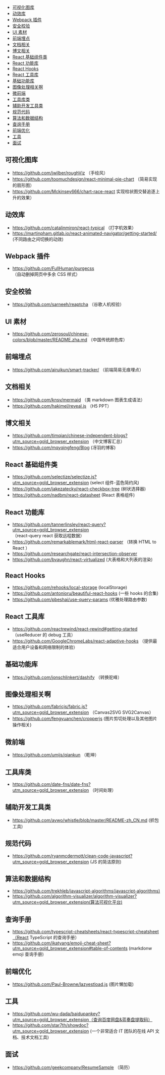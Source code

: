 - [可视化图库](#%e5%8f%af%e8%a7%86%e5%8c%96%e5%9b%be%e5%ba%93)
- [动效库](#%e5%8a%a8%e6%95%88%e5%ba%93)
- [Webpack 插件](#webpack-%e6%8f%92%e4%bb%b6)
- [安全校验](#%e5%ae%89%e5%85%a8%e6%a0%a1%e9%aa%8c)
- [UI 素材](#ui-%e7%b4%a0%e6%9d%90)
- [前端埋点](#%e5%89%8d%e7%ab%af%e5%9f%8b%e7%82%b9)
- [文档相关](#%e6%96%87%e6%a1%a3%e7%9b%b8%e5%85%b3)
- [博文相关](#%e5%8d%9a%e6%96%87%e7%9b%b8%e5%85%b3)
- [React 基础组件类](#react-%e5%9f%ba%e7%a1%80%e7%bb%84%e4%bb%b6%e7%b1%bb)
- [React 功能库](#react-%e5%8a%9f%e8%83%bd%e5%ba%93)
- [React Hooks](#react-hooks)
- [React 工具库](#react-%e5%b7%a5%e5%85%b7%e5%ba%93)
- [基础功能库](#%e5%9f%ba%e7%a1%80%e5%8a%9f%e8%83%bd%e5%ba%93)
- [图像处理相关啊](#%e5%9b%be%e5%83%8f%e5%a4%84%e7%90%86%e7%9b%b8%e5%85%b3%e5%95%8a)
- [微前端](#%e5%be%ae%e5%89%8d%e7%ab%af)
- [工具库类](#%e5%b7%a5%e5%85%b7%e5%ba%93%e7%b1%bb)
- [辅助开发工具类](#%e8%be%85%e5%8a%a9%e5%bc%80%e5%8f%91%e5%b7%a5%e5%85%b7%e7%b1%bb)
- [规范代码](#%e8%a7%84%e8%8c%83%e4%bb%a3%e7%a0%81)
- [算法和数据结构](#%e7%ae%97%e6%b3%95%e5%92%8c%e6%95%b0%e6%8d%ae%e7%bb%93%e6%9e%84)
- [查询手册](#%e6%9f%a5%e8%af%a2%e6%89%8b%e5%86%8c)
- [前端优化](#%e5%89%8d%e7%ab%af%e4%bc%98%e5%8c%96)
- [工具](#%e5%b7%a5%e5%85%b7)
- [面试](#%e9%9d%a2%e8%af%95)

## 可视化图库

- https://github.com/jwilber/roughViz （手绘风）
- https://github.com/toomuchdesign/react-minimal-pie-chart （简易实现的扇形图）
- https://github.com/Mckinsey666/chart-race-react 实现柱状图交替追逐上升的效果）

## 动效库

- https://github.com/catalinmiron/react-typical （打字机效果）
- https://martinpham.gitlab.io/react-animated-navigator/getting-started/ (不同路由之间切换的动效)

## Webpack 插件

- https://github.com/FullHuman/purgecss （自动删掉网页中多余 CSS 样式）

## 安全校验

- https://github.com/sarneeh/reaptcha （谷歌人机校验）

## UI 素材

- https://github.com/zerosoul/chinese-colors/blob/master/README.zha.md （中国传统颜色库）

## 前端埋点

- https://github.com/airuikun/smart-tracker/ （前端简易无痕埋点）

## 文档相关

- https://github.com/knsv/mermaid （类 markdown 图表生成语法）
- https://github.com/hakimel/reveal.js （H5 PPT）

## 博文相关

- https://github.com/timqian/chinese-independent-blogs?utm_source=gold_browser_extension （中文博客汇总）
- https://github.com/mqyqingfeng/Blog (冴羽的博客)

## React 基础组件类

- https://github.com/selectize/selectize.js?utm_source=gold_browser_extension (select 组件-蓝色简约风)
- https://github.com/jakezatecky/react-checkbox-tree (树状选择器)
- https://github.com/nadbm/react-datasheet (React 表格组件)

## React 功能库

- https://github.com/tannerlinsley/react-query?utm_source=gold_browser_extension （react-query react 获取远程数据）
- https://github.com/remarkablemark/html-react-parser （转换 HTML to React ）
- https://github.com/researchgate/react-intersection-observer
- https://github.com/bvaughn/react-virtualized (大表格和大列表的渲染)

## React Hooks

- https://github.com/rehooks/local-storage (localStorage)
- https://github.com/antonioru/beautiful-react-hooks (一些 hooks 的合集)
- https://github.com/pbeshai/use-query-params (优雅处理路由参数)

## React 工具库

- https://github.com/reactrewind/react-rewind#getting-started （useReducer 的 debug 工具）
- https://github.com/GoogleChromeLabs/react-adaptive-hooks （提供最适合用户设备和网络限制的体验）

## 基础功能库

- https://github.com/jonschlinkert/dashify （转换驼峰）

## 图像处理相关啊

- https://github.com/fabricjs/fabric.js?utm_source=gold_browser_extension （Canvas2SVG SVG2Canvas）
- https://github.com/fengyuanchen/cropperjs (图片剪切处理以及其他图片操作相关)

## 微前端

- https://github.com/umijs/qiankun （乾坤）

## 工具库类

- https://github.com/date-fns/date-fns?utm_source=gold_browser_extension （时间处理）

## 辅助开发工具类

- https://github.com/avwo/whistle/blob/master/README-zh_CN.md (抓包工具)

## 规范代码

- https://github.com/ryanmcdermott/clean-code-javascript?utm_source=gold_browser_extension (JS 的简洁原则)

## 算法和数据结构

- https://github.com/trekhleb/javascript-algorithms(javascript-algorithms)
- https://github.com/algorithm-visualizer/algorithm-visualizer?utm_source=gold_browser_extension(算法可视化平台)

## 查询手册

- https://github.com/typescript-cheatsheets/react-typescript-cheatsheet（React TypeScript 的查询手册）
- https://github.com/ikatyang/emoji-cheat-sheet?utm_source=gold_browser_extension#table-of-contents (markdonw emoji 查询手册)

## 前端优化

- https://github.com/Paul-Browne/lazyestload.js (图片懒加载)

## 工具

- https://github.com/wu-dada/baidupankey?utm_source=gold_browser_extension（查询百度网盘&蓝奏盘提取码）
- https://github.com/star7th/showdoc?utm_source=gold_browser_extension (一个非常适合 IT 团队的在线 API 文档、技术文档工具)

## 面试

- https://github.com/geekcompany/ResumeSample （简历）
